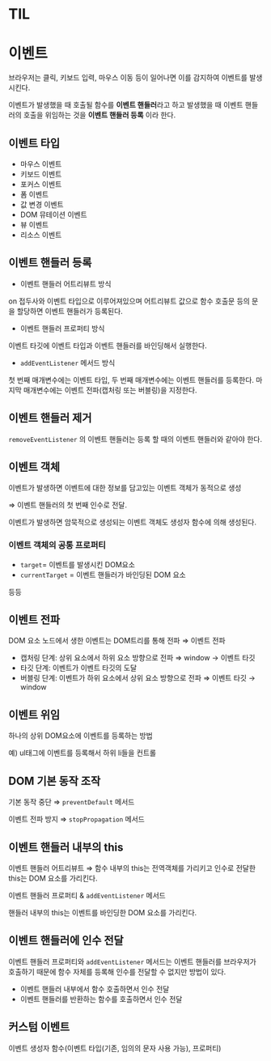 # TIL

# 이벤트

브라우저는 클릭, 키보드 입력, 마우스 이동 등이 일어나면 이를 감지하여 이벤트를 발생시킨다.

이벤트가 발생했을 때 호출될 함수를 **이벤트 핸들러**라고 하고 발생했을 때 이벤트 핸들러의 호출을 위임하는 것을 **이벤트 핸들러 등록** 이라 한다.

## 이벤트 타입

- 마우스 이벤트
- 키보드 이벤트
- 포커스 이벤트
- 폼 이벤트
- 값 변경 이벤트
- DOM 뮤테이션 이벤트
- 뷰 이벤트
- 리소스 이벤트

## 이벤트 핸들러 등록

- 이벤트 핸들러 어트리뷰트 방식

on 접두사와 이벤트 타입으로 이루어져있으며 어트리뷰트 값으로 함수 호출문 등의 문을 할당하면 이벤트 핸들러가 등록된다.

- 이벤트 핸들러 프로퍼티 방식

이벤트 타깃에 이벤트 타입과 이벤트 핸들러를 바인딩해서 실행한다.

- `addEventListener` 메서드 방식

첫 번째 매개변수에는 이벤트 타입, 두 번째 매개변수에는 이벤트 핸들러를 등록한다. 마지막 매개변수에는 이벤트 전파(캡처링 또는 버블링)을 지정한다.

## 이벤트 핸들러 제거

`removeEventListener` 의 이벤트 핸들러는 등록 할 때의 이벤트 핸들러와 같아야 한다.

## 이벤트 객체

이벤트가 발생하면 이벤트에 대한 정보를 담고있는 이벤트 객체가 동적으로 생성

⇒ 이벤트 핸들러의 첫 번째 인수로 전달.

이벤트가 발생하면 암묵적으로 생성되는 이벤트 객체도 생성자 함수에 의해 생성된다.

### 이벤트 객체의 공통 프로퍼티

- `target`= 이벤트를 발생시킨 DOM요소
- `currentTarget` = 이벤트 핸들러가 바인딩된 DOM 요소

등등

## 이벤트 전파

DOM 요소 노드에서 생한 이벤트는 DOM트리를 통해 전파 ⇒ 이벤트 전파

- 캡처링 단계: 상위 요소에서 하위 요소 방향으로 전파 ⇒ window → 이벤트 타깃
- 타깃 단계: 이벤트가 이벤트 타깃의 도달
- 버블링 단계: 이벤트가 하위 요소에서 상위 요소 방향으로 전파 ⇒ 이벤트 타깃 → window

## 이벤트 위임

하나의 상위 DOM요소에 이벤트를 등록하는 방법

예) ul태그에 이벤트를 등록해서 하위 li들을 컨트롤

## DOM 기본 동작 조작

기본 동작 중단 ⇒ `preventDefault` 메서드

이벤트 전파 방지 ⇒ `stopPropagation` 메서드

## 이벤트 핸들러 내부의 this

이벤트 핸들러 어트리뷰트 ⇒ 함수 내부의 this는 전역객체를 가리키고 인수로 전달한 this는 DOM 요소를 가리킨다.

이벤트 핸들러 프로퍼티 & `addEventListener` 메서드

핸들러 내부의 this는 이벤트를 바인딩한 DOM 요소를 가리킨다.

## 이벤트 핸들러에 인수 전달

이벤트 핸들러 프로퍼티와 `addEventListener` 메서드는 이벤트 핸들러를 브라우저가 호출하기 때문에 함수 자체를 등록해 인수를 전달할 수 없지만 방법이 있다.

- 이벤트 핸들러 내부에서 함수 호출하면서 인수 전달
- 이벤트 핸들러를 반환하는 함수를 호출하면서 인수 전달

## 커스텀 이벤트

이벤트 생성자 함수(이벤트 타입(기존, 임의의 문자 사용 가능), 프로퍼티)
